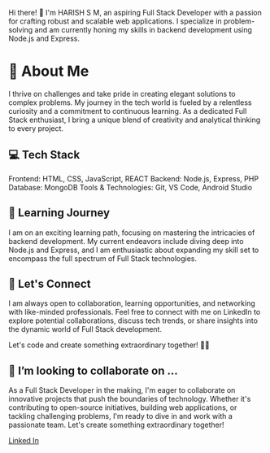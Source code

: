 Hi there! 👋 I'm HARISH S M, an aspiring Full Stack Developer with a passion for crafting robust and scalable web applications. I specialize in problem-solving and am currently honing my skills in backend development using Node.js and Express.

# 🚀 About Me
I thrive on challenges and take pride in creating elegant solutions to complex problems. My journey in the tech world is fueled by a relentless curiosity and a commitment to continuous learning. As a dedicated Full Stack enthusiast, I bring a unique blend of creativity and analytical thinking to every project.

## 💻 Tech Stack
Frontend: HTML, CSS, JavaScript, REACT
Backend: Node.js, Express, PHP  
Database: MongoDB
Tools & Technologies: Git, VS Code, Android Studio

## 🌱 Learning Journey
I am on an exciting learning path, focusing on mastering the intricacies of backend development. My current endeavors include diving deep into Node.js and Express, and I am enthusiastic about expanding my skill set to encompass the full spectrum of Full Stack technologies.

## 🤝 Let's Connect
I am always open to collaboration, learning opportunities, and networking with like-minded professionals. Feel free to connect with me on LinkedIn to explore potential collaborations, discuss tech trends, or share insights into the dynamic world of Full Stack development.

Let's code and create something extraordinary together! 🚀✨

## 💞️ I’m looking to collaborate on ...
As a Full Stack Developer in the making, I'm eager to collaborate on innovative projects that push the boundaries of technology. Whether it's contributing to open-source initiatives, building web applications, or tackling challenging problems, I'm ready to dive in and work with a passionate team. Let's create something extraordinary together!

[Linked In](www.linkedin.com/in/harish-s-m-033273268)




<!---
Harishsm20/Harishsm20 is a ✨ special ✨ repository because its `README.md` (this file) appears on your GitHub profile.
You can click the Preview link to take a look at your changes.
--->
